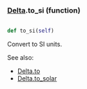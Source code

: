 ### [Delta](Delta.md).to_si (function)


```py

def to_si(self)

```



Convert to SI units.

See also:

* [Delta.to](Delta.to.md)
* [Delta.to_solar](Delta.to_solar.md)

